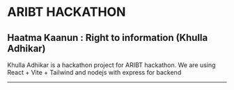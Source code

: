 # ARIBT HACKATHON

## Haatma Kaanun : Right to information (Khulla Adhikar)

Khulla Adhikar is a hackathon project for ARIBT hackathon.
We are using React + Vite + Tailwind
and nodejs with express for backend

---
